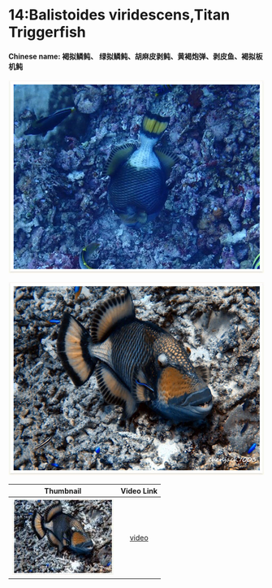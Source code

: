 # 14:Balistoides viridescens,Titan Triggerfish

#### Chinese name: **褐拟鳞鲀、** **绿拟鳞鲀**、**胡麻皮剥鲀**、**黄褐炮弹**、**剥皮鱼**、**褐拟板机鲀**

![](../../.gitbook/assets/titan-triggerfish.jpg)

![](../../.gitbook/assets/balistoides-viridescens%20%281%29.jpg)

| Thumbnail | Video Link |
| :---: | :---: |
| ![](../../.gitbook/assets/small-balistoides-viridescens.jpg)  | [video](https://drive.google.com/open?id=1Gt0CuuRMqWv7UobDyhu_A0nkwqoGmRke) |

